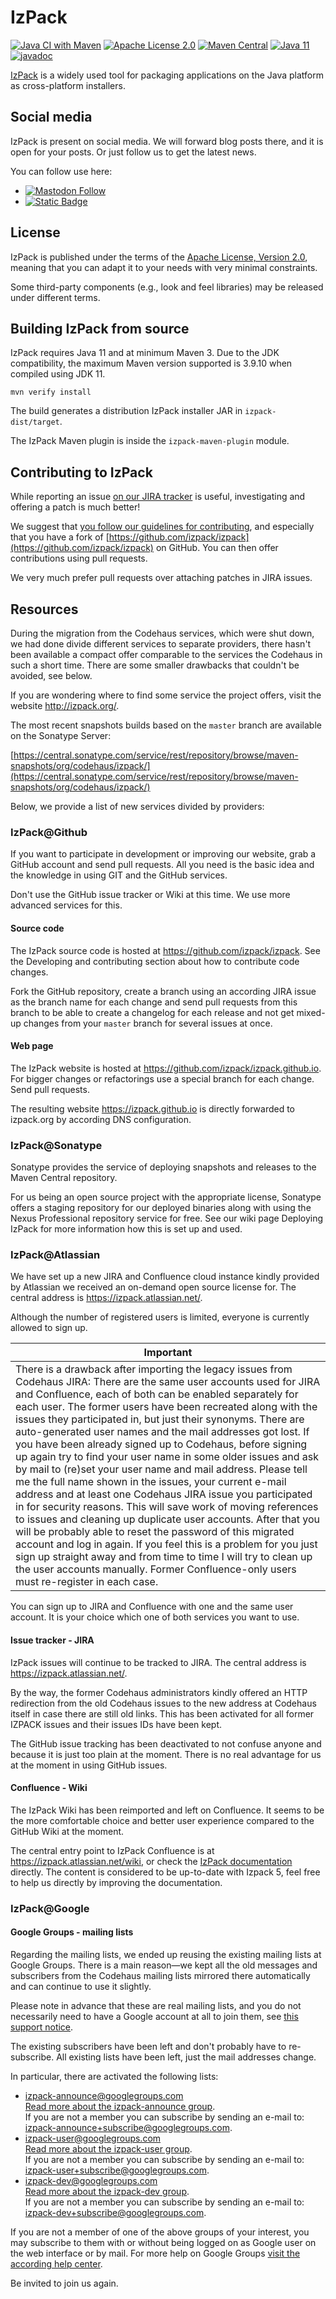 # IzPack
[![Java CI with Maven](https://github.com/izpack/izpack/actions/workflows/maven.yml/badge.svg)](https://github.com/izpack/izpack/actions/workflows/maven.yml)
[![Apache License 2.0](https://img.shields.io/badge/license-Apache%20License%202.0-blue)](http://www.apache.org/licenses/LICENSE-2.0)
[![Maven Central](https://maven-badges.herokuapp.com/maven-central/org.codehaus.izpack/izpack-core/badge.svg)](https://search.maven.org/search?q=g:org.codehaus.izpack)
[![Java 11](https://img.shields.io/badge/java-11-blue.svg)](https://adoptium.net/)
[![javadoc](https://javadoc.io/badge2/org.codehaus.izpack/izpack-api/javadoc.svg)](https://javadoc.io/doc/org.codehaus.izpack/izpack-api)

[IzPack](http://izpack.org/) is a widely used tool for packaging applications on the Java platform as cross-platform installers.

## Social media

IzPack is present on social media. We will forward blog posts there, and it is open for your posts. Or just follow us to get the latest news.

You can follow use here:
- [![Mastodon Follow](https://img.shields.io/mastodon/follow/113873434510897578?domain=fosstodon.org)](https://fosstodon.org/@izpack)
- [![Static Badge](https://img.shields.io/badge/Follow%20@izpack.org--blue?style=social&logo=bluesky)](https://bsky.app/profile/izpack.org)

## License

IzPack is published under the terms of the [Apache License, Version 2.0](http://www.apache.org/licenses/LICENSE-2.0), meaning that you can adapt it to your needs with very minimal constraints.

Some third-party components (e.g., look and feel libraries) may be released
under different terms.

## Building IzPack from source

IzPack requires Java 11 and at minimum Maven 3. Due to the JDK compatibility,
the maximum Maven version supported is 3.9.10 when compiled using JDK 11.

    mvn verify install

The build generates a distribution IzPack installer JAR in `izpack-dist/target`.

The IzPack Maven plugin is inside the `izpack-maven-plugin` module.

## Contributing to IzPack

While reporting an issue [on our JIRA tracker](https://izpack.atlassian.net/) is useful, investigating and offering a patch is much better!

We suggest that [you follow our guidelines for contributing](http://izpack.org/developers/), and especially that you have a fork of [https://github.com/izpack/izpack](https://github.com/izpack/izpack) on GitHub. You can then offer contributions using pull requests.

We very much prefer pull requests over attaching patches in JIRA issues.

## Resources

During the migration from the Codehaus services, which were shut down, we had done divide different services to separate providers, there hasn't been available a compact offer comparable to the services the Codehaus in such a short time. There are some smaller drawbacks that couldn't be avoided, see below.

If you are wondering where to find some service the project offers, visit the website http://izpack.org/.

The most recent snapshots builds based on the `master` branch are available on the Sonatype Server:

[https://central.sonatype.com/service/rest/repository/browse/maven-snapshots/org/codehaus/izpack/](https://central.sonatype.com/service/rest/repository/browse/maven-snapshots/org/codehaus/izpack/)

Below, we provide a list of new services divided by providers:

### IzPack@Github

If you want to participate in development or improving our website, grab a GitHub account and send pull requests. All you need is the basic idea and the knowledge in using GIT and the GitHub services.

Don't use the GitHub issue tracker or Wiki at this time. We use more advanced services for this.

#### Source code

The IzPack source code is hosted at https://github.com/izpack/izpack.
See the Developing and contributing section about how to contribute code changes.

Fork the GitHub repository, create a branch using an according JIRA issue as the branch name for each change and send pull requests from this branch to be able to create a changelog for each release and not get mixed-up changes from your `master` branch for several issues at once.

#### Web page

The IzPack website is hosted at https://github.com/izpack/izpack.github.io. 
For bigger changes or refactorings use a special branch for each change. 
Send pull requests. 

The resulting website https://izpack.github.io is directly forwarded to izpack.org by according DNS configuration.

### IzPack@Sonatype

Sonatype provides the service of deploying snapshots and releases to the Maven Central repository.

For us being an open source project with the appropriate license, Sonatype offers a staging repository for our deployed binaries along with using the Nexus Professional repository service for free. 
See our wiki page Deploying IzPack for more information how this is set up and used.

### IzPack@Atlassian

We have set up a new JIRA and Confluence cloud instance kindly provided by Atlassian we received an on-demand open source license for. The central address is https://izpack.atlassian.net/.

Although the number of registered users is limited, everyone is currently allowed to sign up.

| Important                                                                                                                                                                                                                                                                                                                                                                                                                                                                                                                                                                                                                                                                                                                                                                                                                                                                                                                                                                                                                                                                                                                              |
|----------------------------------------------------------------------------------------------------------------------------------------------------------------------------------------------------------------------------------------------------------------------------------------------------------------------------------------------------------------------------------------------------------------------------------------------------------------------------------------------------------------------------------------------------------------------------------------------------------------------------------------------------------------------------------------------------------------------------------------------------------------------------------------------------------------------------------------------------------------------------------------------------------------------------------------------------------------------------------------------------------------------------------------------------------------------------------------------------------------------------------------|
| There is a drawback after importing the legacy issues from Codehaus JIRA: There are the same user accounts used for JIRA and Confluence, each of both can be enabled separately for each user. The former users have been recreated along with the issues they participated in, but just their synonyms. There are auto-generated user names and the mail addresses got lost. If you have been already signed up to Codehaus, before signing up again try to find your user name in some older issues and ask by mail to (re)set your user name and mail address. Please tell me the full name shown in the issues, your current e-mail address and at least one Codehaus JIRA issue you participated in for security reasons. This will save work of moving references to issues and cleaning up duplicate user accounts. After that you will be probably able to reset the password of this migrated account and log in again. If you feel this is a problem for you just sign up straight away and from time to time I will try to clean up the user accounts manually. Former Confluence-only users must re-register in each case. |

You can sign up to JIRA and Confluence with one and the same user account. It is your choice which one of both services you want to use.

#### Issue tracker - JIRA

IzPack issues will continue to be tracked to JIRA. The central address is https://izpack.atlassian.net/.

By the way, the former Codehaus administrators kindly offered an HTTP redirection from the old Codehaus issues to the new address at Codehaus itself in case there are still old links. This has been activated for all former IZPACK issues and their issues IDs have been kept.

The GitHub issue tracking has been deactivated to not confuse anyone and because it is just too plain at the moment. There is no real advantage for us at the moment in using GitHub issues.

#### Confluence - Wiki

The IzPack Wiki has been reimported and left on Confluence. It seems to be the more comfortable choice and better user experience compared to the GitHub Wiki at the moment.

The central entry point to IzPack Confluence is at https://izpack.atlassian.net/wiki, or check the [IzPack documentation](https://izpack.atlassian.net/wiki/display/IZPACK/) directly. The content is considered to be up-to-date with Izpack 5, feel free to help us directly by improving the documentation.

### IzPack@Google

#### Google Groups - mailing lists

Regarding the mailing lists, we ended up reusing the existing mailing lists at Google Groups. There is a main reason—we kept all the old messages and subscribers from the Codehaus mailing lists mirrored there automatically and can continue to use it slightly.

Please note in advance that these are real mailing lists, and you do not necessarily need to have a Google account at all to join them, see [this support notice](https://support.google.com/groups/answer/46438).

The existing subscribers have been left and don't probably have to re-subscribe. All existing lists have been left, just the mail addresses change.

In particular, there are activated the following lists:
- [izpack-announce@googlegroups.com](mailto:izpack-announce@googlegroups.com)<br>
[Read more about the izpack-announce group](https://groups.google.com/forum/#!aboutgroup/izpack-announce).<br>
If you are not a member you can subscribe by sending an e-mail to:
[izpack-announce+subscribe@googlegroups.com](mailto:izpack-announce+subscribe@googlegroups.com).
- [izpack-user@googlegroups.com](mailto:izpack-user@googlegroups.com)<br>
[Read more about the izpack-user group](https://groups.google.com/forum/#!aboutgroup/izpack-user).<br>
If you are not a member you can subscribe by sending an e-mail to:
[izpack-user+subscribe@googlegroups.com](mailto:izpack-user+subscribe@googlegroups.com).
- [izpack-dev@googlegroups.com](mailto:izpack-dev@googlegroups.com)<br>
[Read more about the izpack-dev group](https://groups.google.com/forum/#!aboutgroup/izpack-dev).<br>
If you are not a member you can subscribe by sending an e-mail to:
[izpack-dev+subscribe@googlegroups.com](mailto:izpack-dev+subscribe@googlegroups.com).

If you are not a member of one of the above groups of your interest, you may subscribe to them with or without being logged on as Google user on the web interface or by mail. For more help on Google Groups [visit the according help center](https://support.google.com/groups).

Be invited to join us again.
